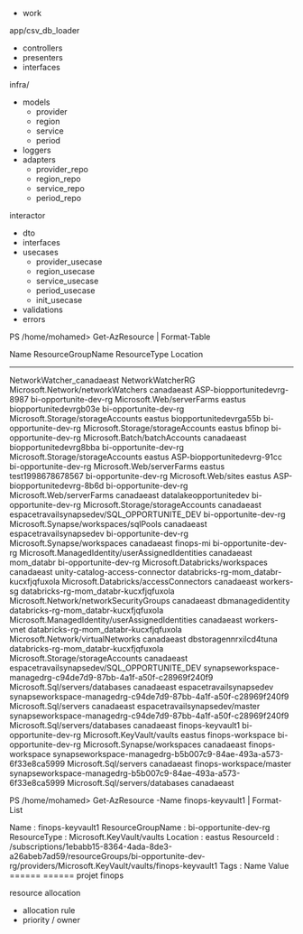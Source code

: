 * work

app/csv_db_loader
- controllers
- presenters
- interfaces


infra/
- models
    - provider
    - region
    - service
    - period
- loggers
- adapters
    - provider_repo
    - region_repo
    - service_repo
    - period_repo

interactor
- dto
- interfaces
- usecases
    - provider_usecase
    - region_usecase
    - service_usecase
    - period_usecase
    - init_usecase
- validations
- errors




PS /home/mohamed> Get-AzResource | Format-Table

Name                                        ResourceGroupName                                               ResourceType                                     Location
----                                        -----------------                                               ------------                                     --------
NetworkWatcher_canadaeast                   NetworkWatcherRG                                                Microsoft.Network/networkWatchers                canadaeast
ASP-biopportunitedevrg-8987                 bi-opportunite-dev-rg                                           Microsoft.Web/serverFarms                        eastus
biopportunitedevrgb03e                      bi-opportunite-dev-rg                                           Microsoft.Storage/storageAccounts                eastus
biopportunitedevrga55b                      bi-opportunite-dev-rg                                           Microsoft.Storage/storageAccounts                eastus
bfinop                                      bi-opportunite-dev-rg                                           Microsoft.Batch/batchAccounts                    canadaeast
biopportunitedevrg8bba                      bi-opportunite-dev-rg                                           Microsoft.Storage/storageAccounts                eastus
ASP-biopportunitedevrg-91cc                 bi-opportunite-dev-rg                                           Microsoft.Web/serverFarms                        eastus
test1998678678567                           bi-opportunite-dev-rg                                           Microsoft.Web/sites                              eastus
ASP-biopportunitedevrg-8b6d                 bi-opportunite-dev-rg                                           Microsoft.Web/serverFarms                        canadaeast
datalakeopportunitedev                      bi-opportunite-dev-rg                                           Microsoft.Storage/storageAccounts                canadaeast
espacetravailsynapsedev/SQL_OPPORTUNITE_DEV bi-opportunite-dev-rg                                           Microsoft.Synapse/workspaces/sqlPools            canadaeast
espacetravailsynapsedev                     bi-opportunite-dev-rg                                           Microsoft.Synapse/workspaces                     canadaeast
finops-mi                                   bi-opportunite-dev-rg                                           Microsoft.ManagedIdentity/userAssignedIdentities canadaeast
mom_databr                                  bi-opportunite-dev-rg                                           Microsoft.Databricks/workspaces                  canadaeast
unity-catalog-access-connector              databricks-rg-mom_databr-kucxfjqfuxola                          Microsoft.Databricks/accessConnectors            canadaeast
workers-sg                                  databricks-rg-mom_databr-kucxfjqfuxola                          Microsoft.Network/networkSecurityGroups          canadaeast
dbmanagedidentity                           databricks-rg-mom_databr-kucxfjqfuxola                          Microsoft.ManagedIdentity/userAssignedIdentities canadaeast
workers-vnet                                databricks-rg-mom_databr-kucxfjqfuxola                          Microsoft.Network/virtualNetworks                canadaeast
dbstoragennrxilcd4tuna                      databricks-rg-mom_databr-kucxfjqfuxola                          Microsoft.Storage/storageAccounts                canadaeast
espacetravailsynapsedev/SQL_OPPORTUNITE_DEV synapseworkspace-managedrg-c94de7d9-87bb-4a1f-a50f-c28969f240f9 Microsoft.Sql/servers/databases                  canadaeast
espacetravailsynapsedev                     synapseworkspace-managedrg-c94de7d9-87bb-4a1f-a50f-c28969f240f9 Microsoft.Sql/servers                            canadaeast
espacetravailsynapsedev/master              synapseworkspace-managedrg-c94de7d9-87bb-4a1f-a50f-c28969f240f9 Microsoft.Sql/servers/databases                  canadaeast
finops-keyvault1                            bi-opportunite-dev-rg                                           Microsoft.KeyVault/vaults                        eastus
finops-workspace                            bi-opportunite-dev-rg                                           Microsoft.Synapse/workspaces                     canadaeast
finops-workspace                            synapseworkspace-managedrg-b5b007c9-84ae-493a-a573-6f33e8ca5999 Microsoft.Sql/servers                            canadaeast
finops-workspace/master                     synapseworkspace-managedrg-b5b007c9-84ae-493a-a573-6f33e8ca5999 Microsoft.Sql/servers/databases                  canadaeast

PS /home/mohamed> Get-AzResource -Name finops-keyvault1 | Format-List

Name              : finops-keyvault1
ResourceGroupName : bi-opportunite-dev-rg
ResourceType      : Microsoft.KeyVault/vaults
Location          : eastus
ResourceId        : /subscriptions/1ebabb15-8364-4ada-8de3-a26abeb7ad59/resourceGroups/bi-opportunite-dev-rg/providers/Microsoft.KeyVault/vaults/finops-keyvault1
Tags              : 
                    Name    Value 
                    ======  ======
                    projet  finops
                    
                    
                    
resource allocation
- allocation rule 
- priority / owner 